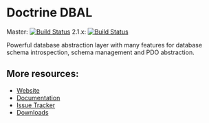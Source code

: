 # Doctrine DBAL

Master: [![Build Status](https://secure.travis-ci.org/doctrine/dbal.png?branch=master)](http://travis-ci.org/doctrine/dbal)
2.1.x: [![Build Status](https://secure.travis-ci.org/doctrine/dbal.png?branch=2.1.x)](http://travis-ci.org/doctrine/dbal)

Powerful database abstraction layer with many features for database schema introspection, schema management and PDO abstraction.

## More resources:

* [Website](http://www.doctrine-project.org)
* [Documentation](http://www.doctrine-project.org/projects/dbal/current/docs/en)
* [Issue Tracker](http://www.doctrine-project.org/jira/browse/DBAL)
* [Downloads](http://github.com/doctrine/dbal/downloads)
